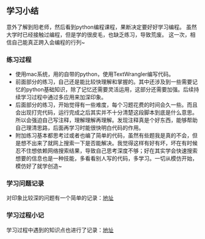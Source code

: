 ## 学习小结

意外了解到阳老师，然后看到python编程课程，果断决定要好好学习编程。
虽然大学时已经接触过编程，但是学的很皮毛，也缺乏练习，导致荒废。
这一次，相信自己能真正跨入会编程的行列~

### 练习过程
* 使用mac系统，用的自带的python，使用TextWrangler编写代码。
* 前面部分的练习，自己还是能比较快理解和掌握的。其中还涉及到一些需要记忆的python基础知识，除了记忆还需要灵活运用，这部分还需要加强。后续持续学习过程中通过多应用来加深印象。
* 后面部分的练习，开始觉得有一些难度，每个习题花费的时间会久一些。而且会出现打完代码，运行完成之后其实并不十分清楚这段脚本到底是什么意思。所以会强迫自己写注释，理解理解再理解。发现注释真是个好东西，能够帮助自己理清思路，后面再学习时能很快明白代码的作用。
* 附加练习基本都思考过或者也编了简单的代码，虽然有些题我是真的不会，但是想不出来了就网上搜索一下是否能解决。我觉得这样有好有坏，坏在有时候忍不住想依赖网络搜索结果，导致自己思考深度不够；好在其实学会快速搜索想要的信息也是一种技能，多看看别人写的代码，多学习。一切从模仿开始，模仿好了就学创造~

### 学习问题记录
对印象比较深的问题有一个简单的记录：[地址]()

### 学习过程小记
学习过程中遇到的知识点也进行了记录：[地址]()
